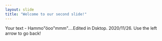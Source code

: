 ```yaml
---
layout: slide
title: "Welcome to our second slide!"
---
```

Your text - Hammo"öoo"mmm"....Edited in Dsktop. 2020/11/26.
Use the left arrow to go back!
